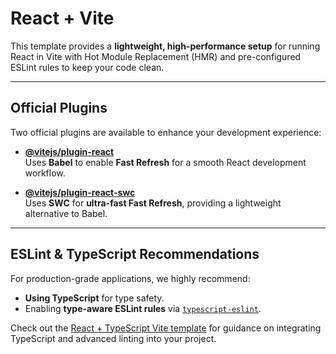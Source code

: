 # React + Vite

This template provides a **lightweight, high-performance setup** for running React in Vite with Hot Module Replacement (HMR) and pre-configured ESLint rules to keep your code clean.

---

## Official Plugins

Two official plugins are available to enhance your development experience:

- **[@vitejs/plugin-react](https://github.com/vitejs/vite-plugin-react/blob/main/packages/plugin-react)**  
  Uses **Babel** to enable **Fast Refresh** for a smooth React development workflow.

- **[@vitejs/plugin-react-swc](https://github.com/vitejs/vite-plugin-react-swc)**  
  Uses **SWC** for **ultra-fast Fast Refresh**, providing a lightweight alternative to Babel.

---

## ESLint & TypeScript Recommendations

For production-grade applications, we highly recommend:

- **Using TypeScript** for type safety.  
- Enabling **type-aware ESLint rules** via [`typescript-eslint`](https://typescript-eslint.io).  

Check out the [React + TypeScript Vite template](https://github.com/vitejs/vite/tree/main/packages/create-vite/template-react-ts) for guidance on integrating TypeScript and advanced linting into your project.
